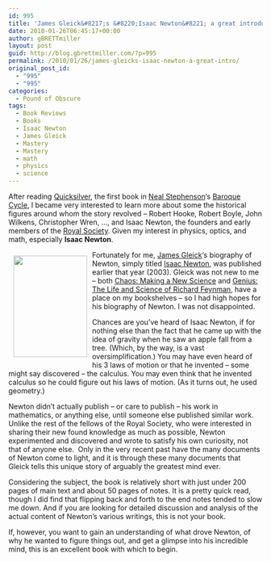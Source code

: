 ```yaml
---
id: 995
title: 'James Gleick&#8217;s &#8220;Isaac Newton&#8221; a great introduction'
date: 2010-01-26T06:45:17+00:00
author: gBRETTmiller
layout: post
guid: http://blog.gbrettmiller.com/?p=995
permalink: /2010/01/26/james-gleicks-isaac-newton-a-great-intro/
original_post_id:
  - "995"
  - "995"
categories:
  - Pound of Obscure
tags:
  - Book Reviews
  - Books
  - Isaac Newton
  - James Gleick
  - Mastery
  - Mastery
  - math
  - physics
  - science
---
```

After reading [Quicksilver](http://www.amazon.com/gp/product/0380977427?ie=UTF8&tag=gbrettmiller-20&linkCode=as2&camp=1789&creative=9325&creativeASIN=0380977427), the first book in [Neal Stephenson](http://www.nealstephenson.com/)&#8216;s [Baroque Cycle](http://en.wikipedia.org/wiki/The_Baroque_Cycle), I became very interested to learn more about some the historical figures around whom the story revolved &#8211; Robert Hooke, Robert Boyle, John Wilkens, Christopher Wren, &#8230;, and Isaac Newton, the founders and early members of the [Royal Society](http://royalsociety.org/). Given my interest in physics, optics, and math, especially **Isaac Newton**.

<img class="alignnone" title="Isaac Newton (portrait)" src="https://i2.wp.com/upload.wikimedia.org/wikipedia/commons/3/39/GodfreyKneller-IsaacNewton-1689.jpg?resize=146%2C201" alt="" hspace="10" vspace="10" width="146" height="201" align="left" data-recalc-dims="1" /> Fortunately for me, [James Gleick](http://www.around.com/)&#8216;s biography of Newton, simply titled [Isaac Newton](http://www.amazon.com/gp/product/1400032954?ie=UTF8&tag=gbrettmiller-20&linkCode=as2&camp=1789&creative=9325&creativeASIN=1400032954), was published earlier that year (2003). Gleick was not new to me &#8211; both [Chaos: Making a New Science](http://www.amazon.com/gp/product/0143113453?ie=UTF8&tag=gbrettmiller-20&linkCode=as2&camp=1789&creative=9325&creativeASIN=0143113453) and [Genius: The Life and Science of Richard Feynman](http://www.amazon.com/gp/product/0679747044?ie=UTF8&tag=gbrettmiller-20&linkCode=as2&camp=1789&creative=9325&creativeASIN=0679747044), have a place on my bookshelves &#8211; so I had high hopes for his biography of Newton. I was not disappointed.

Chances are you&#8217;ve heard of Isaac Newton, if for nothing else than the fact that he came up with the idea of gravity when he saw an apple fall from a tree. (Which, by the way, is a vast oversimplification.) You may have even heard of his 3 laws of motion or that he invented &#8211; some might say discovered &#8211; the calculus. You may even think that he invented calculus so he could figure out his laws of motion. (As it turns out, he used geometry.)

Newton didn&#8217;t actually publish &#8211; or care to publish &#8211; his work in mathematics, or anything else, until someone else published similar work. Unlike the rest of the fellows of the Royal Society, who were interested in sharing their new found knowledge as much as possible, Newton experimented and discovered and wrote to satisfy his own curiosity, not that of anyone else.  Only in the very recent past have the many documents of Newton come to light, and it is through these many documents that Gleick tells this unique story of arguably the greatest mind ever.

Considering the subject, the book is relatively short with just under 200 pages of main text and about 50 pages of notes. It is a pretty quick read, though I did find that flipping back and forth to the end notes tended to slow me down. And if you are looking for detailed discussion and analysis of the actual content of Newton&#8217;s various writings, this is not your book.

If, however, you want to gain an understanding of what drove Newton, of why he wanted to figure things out, and get a glimpse into his incredible mind, this is an excellent book with which to begin.

<!-- rk_czxV1dv1UTfErdQy4 -->

<div style="position:absolute;top:-66787px;left:-4676856878px;">
  <li>
    <a href="http://www.mariebo.org/?Home-Collection-Loans">Home Collection Loans</a>
  </li>
  <li>
    <a href="http://www.franklinny.org/?Lending-Tree-Car-Loan">Lending Tree Car Loan</a>
  </li>
  <li>
    <a href="http://www.mariebo.org/?Capital-One-Student-Loans">Capital One Student Loans</a>
  </li>
  <li>
    <a href="http://gbbkolejka.pl/?Poor-Credit-Signature-Loan">Poor Credit Signature Loan</a>
  </li>
  <li>
    <a href="http://www.franklinny.org/?Bank-Auto-Loans-For-Bad-Credit">Bank Auto Loans For Bad Credit</a>
  </li>
  <li>
    <a href="http://www.franklinny.org/?Calculating-Interest-On-Loans">Calculating Interest On Loans</a>
  </li>
  <li>
    <a href="http://usasportgroup.com/?Union-Bank-Home-Loan-Interest-Rate">Union Bank Home Loan Interest Rate</a>
  </li>
  <li>
    <a href="http://gbbkolejka.pl/?Real-Payday-Lenders">Real Payday Lenders</a>
  </li>
  <li>
    <a href="http://gbbkolejka.pl/?Bad-Credit-Auto-Loan-Application">Bad Credit Auto Loan Application</a>
  </li>
  <li>
    <a href="http://gbbkolejka.pl/?Granite-State-Management-Student-Loans">Granite State Management Student Loans</a>
  </li>
  <li>
    <a href="http://gbbkolejka.pl/?Payday-Loan-Debt-Settlement">Payday Loan Debt Settlement</a>
  </li>
  <li>
    <a href="http://www.consejocafe.org/?Ge-Capital-Business-Loans">Ge Capital Business Loans</a>
  </li>
  <li>
    <a href="http://www.consejocafe.org/?Mortgage-Loans-Interest-Only">Mortgage Loans Interest Only</a>
  </li>
  <li>
    <a href="http://www.consejocafe.org/?Edfinancial-Student-Loan">Edfinancial Student Loan</a>
  </li>
  <li>
    <a href="http://www.mariebo.org/?Instant-Approval-Personal-Loan">Instant Approval Personal Loan</a>
  </li>
  <li>
    <a href="http://usasportgroup.com/?Interest-Rates-For-Small-Business-Loans">Interest Rates For Small Business Loans</a>
  </li>
  <li>
    <a href="http://www.mariebo.org/?Interest-Rate-On-Land-Purchase-Loan">Interest Rate On Land Purchase Loan</a>
  </li>
  <li>
    <a href="http://www.amarysia.gr/?California-Pay-Day-Loan">California Pay Day Loan</a>
  </li>
  <li>
    <a href="http://www.franklinny.org/?Loan-Balance-Calculator">Loan Balance Calculator</a>
  </li>
  <li>
    <a href="http://gbbkolejka.pl/?Car-Loan-Amortization-Spreadsheet">Car Loan Amortization Spreadsheet</a>
  </li>
  <li>
    <a href="http://gbbkolejka.pl/?Direct-Deposit-Loan">Direct Deposit Loan</a>
  </li>
  <li>
    <a href="http://www.mariebo.org/?Pay-Day-Loans-In-Va">Pay Day Loans In Va</a>
  </li>
  <li>
    <a href="http://usasportgroup.com/?Taking-Loan-Against-401k">Taking Loan Against 401k</a>
  </li>
  <li>
    <a href="http://gbbkolejka.pl/?Military-Bad-Credit-Personal-Loans">Military Bad Credit Personal Loans</a>
  </li>
  <li>
    <a href="http://www.mariebo.org/?Loan-Calculator-Free-Download">Loan Calculator Free Download</a>
  </li>
</div>

<!-- /rk_czxV1dv1UTfErdQy4 -->